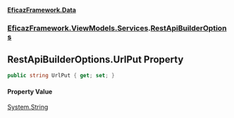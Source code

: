 #### [EficazFramework.Data](EficazFrameworkData.md 'EficazFramework Data')
### [EficazFramework.ViewModels.Services](EficazFrameworkData.md#EficazFramework.ViewModels.Services 'EficazFramework.ViewModels.Services').[RestApiBuilderOptions](EficazFramework.ViewModels.Services/RestApiBuilderOptions.md 'EficazFramework.ViewModels.Services.RestApiBuilderOptions')

## RestApiBuilderOptions.UrlPut Property

```csharp
public string UrlPut { get; set; }
```

#### Property Value
[System.String](https://docs.microsoft.com/en-us/dotnet/api/System.String 'System.String')